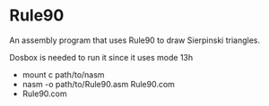 # Rule90
An assembly program that uses Rule90 to draw Sierpinski triangles.

Dosbox is needed to run it since it uses mode 13h
* mount c path/to/nasm
* nasm -o path/to/Rule90.asm Rule90.com
* Rule90.com
